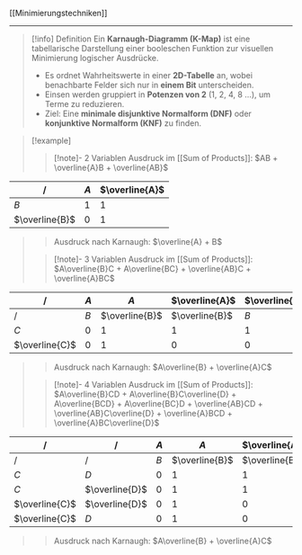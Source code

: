 [[Minimierungstechniken]]

---

> [!info] Definition
> Ein **Karnaugh-Diagramm (K-Map)** ist eine tabellarische Darstellung einer booleschen Funktion zur visuellen Minimierung logischer Ausdrücke.
> - Es ordnet Wahrheitswerte in einer **2D-Tabelle** an, wobei benachbarte Felder sich nur in **einem Bit** unterscheiden.
> - Einsen werden gruppiert in **Potenzen von 2** (1, 2, 4, 8 …), um Terme zu reduzieren.
> - Ziel: Eine **minimale disjunktive Normalform (DNF)** oder **konjunktive Normalform (KNF)** zu finden.

> [!example]
>> [!note]- 2 Variablen
>> Ausdruck im [[Sum of Products]]: $AB + \overline{A}B + \overline{AB}$
>> 
| /              | $A$ | $\overline{A}$ |
| -------------- | --- | -------------- |
| $B$            | 1   | 1              |
| $\overline{B}$ | 0   | 1               |
>>  Ausdruck nach Karnaugh: $\overline{A} + B$
>
>> [!note]- 3 Variablen
>> Ausdruck im [[Sum of Products]]: $A\overline{B}C + A\overline{BC} + \overline{AB}C + \overline{A}BC$
>> 
| /              | $A$ | $A$            | $\overline{A}$ | $\overline{A}$ |
| -------------- | --- | -------------- | -------------- | -------------- |
| /              | $B$ | $\overline{B}$ | $\overline{B}$ | $B$            |
| $C$            | 0   | 1              | 1              | 1              |
| $\overline{C}$ | 0   | 1              | 0              | 0              | 
>>  Ausdruck nach Karnaugh: $A\overline{B} + \overline{A}C$
>
>> [!note]- 4 Variablen
>> Ausdruck im [[Sum of Products]]: $A\overline{B}CD + A\overline{B}C\overline{D} + A\overline{BCD} + A\overline{BC}D + \overline{AB}CD + \overline{AB}C\overline{D} + \overline{A}BCD + \overline{A}BC\overline{D}$
>> 
| /              | /              | $A$ | $A$            | $\overline{A}$ | $\overline{A}$ |
| -------------- | -------------- | --- | -------------- | -------------- | -------------- |
| /              | /              | $B$ | $\overline{B}$ | $\overline{B}$ | $B$            |
| $C$            | $D$            | 0   | 1              | 1              | 1              |
| $C$            | $\overline{D}$ | 0   | 1              | 1              | 1              |
| $\overline{C}$ | $\overline{D}$ | 0   | 1              | 0              | 0              |
| $\overline{C}$ | $D$            | 0   | 1              | 0              | 0              |
>>  Ausdruck nach Karnaugh: $A\overline{B} + \overline{A}C$
